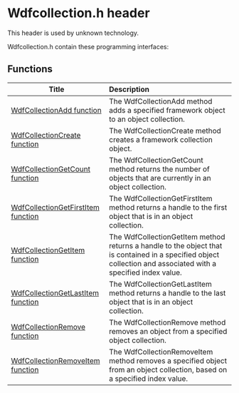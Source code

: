 # Wdfcollection.h header


This header is used by unknown technology.

Wdfcollection.h contain these programming interfaces:


## Functions

| Title   | Description   |
| ---- |:---- |
| [WdfCollectionAdd function](nf-wdfcollection-wdfcollectionadd.md) | The WdfCollectionAdd method adds a specified framework object to an object collection. |
| [WdfCollectionCreate function](nf-wdfcollection-wdfcollectioncreate.md) | The WdfCollectionCreate method creates a framework collection object. |
| [WdfCollectionGetCount function](nf-wdfcollection-wdfcollectiongetcount.md) | The WdfCollectionGetCount method returns the number of objects that are currently in an object collection. |
| [WdfCollectionGetFirstItem function](nf-wdfcollection-wdfcollectiongetfirstitem.md) | The WdfCollectionGetFirstItem method returns a handle to the first object that is in an object collection. |
| [WdfCollectionGetItem function](nf-wdfcollection-wdfcollectiongetitem.md) | The WdfCollectionGetItem method returns a handle to the object that is contained in a specified object collection and associated with a specified index value. |
| [WdfCollectionGetLastItem function](nf-wdfcollection-wdfcollectiongetlastitem.md) | The WdfCollectionGetLastItem method returns a handle to the last object that is in an object collection. |
| [WdfCollectionRemove function](nf-wdfcollection-wdfcollectionremove.md) | The WdfCollectionRemove method removes an object from a specified object collection. |
| [WdfCollectionRemoveItem function](nf-wdfcollection-wdfcollectionremoveitem.md) | The WdfCollectionRemoveItem method removes a specified object from an object collection, based on a specified index value. |
